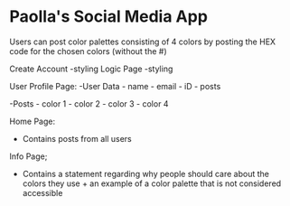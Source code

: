 # Paolla's Social Media App

Users can post color palettes consisting of 4 colors by posting the HEX code for the chosen colors (without the #)

Create Account
	-styling
Logic Page
	-styling

User Profile Page:
-User Data
	- name
	- email
	- iD
	- posts

-Posts
 	- color 1
 	- color 2
 	- color 3
 	- color 4

Home Page:
- Contains posts from all users

Info Page;
- Contains a statement regarding why people should care about the colors they use + an example of a color palette that is not considered accessible

